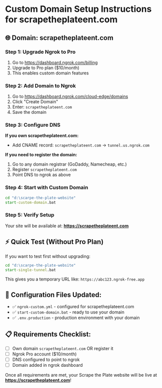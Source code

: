 # Custom Domain Setup Instructions for scrapetheplateent.com

## 🌐 Domain: scrapetheplateent.com

### Step 1: Upgrade Ngrok to Pro
1. Go to https://dashboard.ngrok.com/billing
2. Upgrade to Pro plan ($10/month)
3. This enables custom domain features

### Step 2: Add Domain to Ngrok
1. Go to https://dashboard.ngrok.com/cloud-edge/domains
2. Click "Create Domain"
3. Enter: `scrapetheplateent.com`
4. Save the domain

### Step 3: Configure DNS
**If you own scrapetheplateent.com:**
- Add CNAME record: `scrapetheplateent.com` → `tunnel.us.ngrok.com`

**If you need to register the domain:**
1. Go to any domain registrar (GoDaddy, Namecheap, etc.)
2. Register `scrapetheplateent.com`
3. Point DNS to ngrok as above

### Step 4: Start with Custom Domain
```cmd
cd "d:\scarpe-the-plate-website"
start-custom-domain.bat
```

### Step 5: Verify Setup
Your site will be available at: **https://scrapetheplateent.com**

## ⚡ Quick Test (Without Pro Plan)
If you want to test first without upgrading:
```cmd
cd "d:\scarpe-the-plate-website"
start-single-tunnel.bat
```
This gives you a temporary URL like: `https://abc123.ngrok-free.app`

## 🔧 Configuration Files Updated:
- ✅ `ngrok-custom.yml` - configured for scrapetheplateent.com
- ✅ `start-custom-domain.bat` - ready to use your domain
- ✅ `.env.production` - production environment with your domain

## 📋 Requirements Checklist:
- [ ] Own domain `scrapetheplateent.com` OR register it
- [ ] Ngrok Pro account ($10/month)
- [ ] DNS configured to point to ngrok
- [ ] Domain added in ngrok dashboard

Once all requirements are met, your Scrape the Plate website will be live at **https://scrapetheplateent.com**!